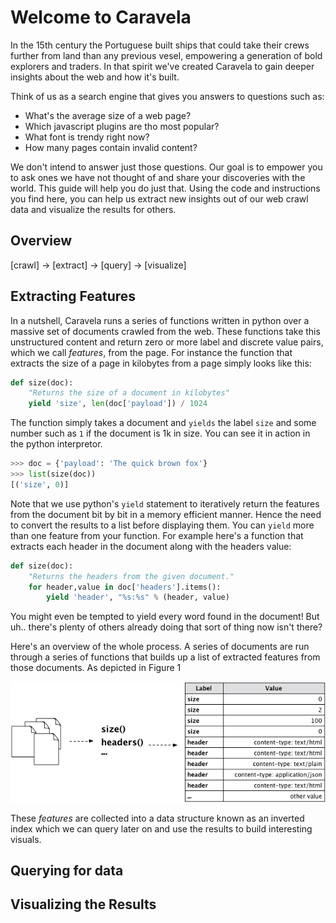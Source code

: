 Welcome to Caravela
====================

In the 15th century the Portuguese built ships that could take their crews further from land than any previous vesel, empowering a generation of bold explorers and traders. In that spirit we've created Caravela to gain deeper insights about the web and how it's built. 

Think of us as a search engine that gives you answers to questions such as:

* What's the average size of a web page?
* Which javascript plugins are tho most popular?
* What font is trendy right now?
* How many pages contain invalid content?

We don't intend to answer just those questions. Our goal is to empower you to ask ones we have not thought of and share your discoveries with the world. This guide will help you do just that.  Using the code and instructions you find here, you can help us extract new insights  out of our web crawl data and visualize the results for others.


Overview
-------------


[crawl] -> [extract] -> [query] -> [visualize]


Extracting Features
-------------

In a nutshell, Caravela runs a series of functions written in python over a massive set of  documents crawled from the web. These functions take this unstructured content and return zero or more label and discrete value pairs, which we call *features*,  from the page.   For instance the function that extracts the size of a page in kilobytes from a page simply looks like this:

```python
def size(doc):
    "Returns the size of a document in kilobytes"
    yield 'size', len(doc['payload']) / 1024
```

The function simply takes a document and `yields` the label `size` and some number such as `1` if the document is 1k in size. You can see it in action in the python interpretor.

```python
>>> doc = {'payload': 'The quick brown fox'}
>>> list(size(doc))
[('size', 0)]
```

Note that we use python's `yield` statement to iteratively return the features from the document bit by bit in a memory efficient manner.  Hence the need to  convert the results  to a list before displaying them. You can `yield` more than one feature from your function. For example here's a function that extracts each header in the document along with the headers value:

```python
def size(doc):
    "Returns the headers from the given document."
    for header,value in doc['headers'].items():
        yield 'header', "%s:%s" % (header, value)
```

You might even be tempted to yield every word found in the document! But uh.. there's plenty of others already doing that sort of thing now isn't there?

Here's an overview of the whole process. A series of documents are run through a  series of functions that builds up a list of extracted features from those documents. As depicted in Figure 1

![Figure 1: Extraction Overview](/docs/imgs/extraction_overview.png "Figure 1: Extraction Overview")


These *features* are collected into a data structure known as an inverted index which we can query later on and use the results to build interesting visuals.


Querying for data
----------------------

Visualizing the Results
---------------------------
